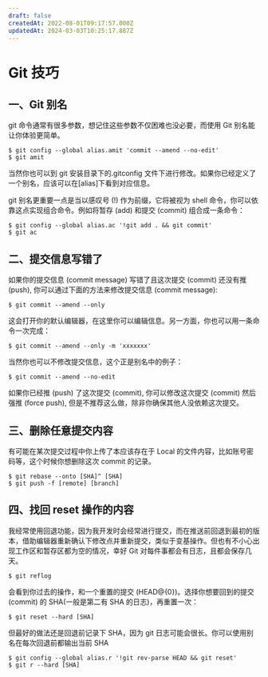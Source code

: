 ```yaml
---
draft: false
createdAt: 2022-08-01T09:17:57.000Z
updatedAt: 2024-03-03T10:25:17.887Z
---
```


# Git 技巧

## 一、Git 别名

git 命令通常有很多参数，想记住这些参数不仅困难也没必要，而使用 Git 别名能让你体验更简单。

```
$ git config --global alias.amit 'commit --amend --no-edit'
$ git amit
```

当然你也可以到 git 安装目录下的.gitconfig 文件下进行修改。如果你已经定义了一个别名，应该可以在[alias]下看到对应信息。

git 别名更重要一点是当以感叹号 (!) 作为前缀，它将被视为 shell 命令，你可以依靠这点实现组合命令。例如将暂存 (add) 和提交 (commit) 组合成一条命令：

```
$ git config --global alias.ac '!git add . && git commit'
$ git ac
```

## 二、提交信息写错了

如果你的提交信息 (commit message) 写错了且这次提交 (commit) 还没有推 (push), 你可以通过下面的方法来修改提交信息 (commit message):

```
$ git commit --amend --only
```

这会打开你的默认编辑器，在这里你可以编辑信息。另一方面，你也可以用一条命令一次完成：

```
$ git commit --amend --only -m 'xxxxxxx'
```

当然你也可以不修改提交信息，这个正是别名中的例子：

```
$ git commit --amend --no-edit
```

如果你已经推 (push) 了这次提交 (commit), 你可以修改这次提交 (commit) 然后强推 (force push), 但是不推荐这么做，除非你确保其他人没依赖这次提交。

## 三、删除任意提交内容

有可能在某次提交过程中你上传了本应该存在于 Local 的文件内容，比如账号密码等，这个时候你想删除这次 commit 的记录。

```
$ git rebase --onto [SHA]^ [SHA]
$ git push -f [remote] [branch]
```

## 四、找回 reset 操作的内容

我经常使用回退功能，因为我开发时会经常进行提交，而在推送前回退到最初的版本，借助编辑器重新确认下修改点并重新提交，类似于变基操作。但也有不小心出现工作区和暂存区都为空的情况，幸好 Git 对每件事都会有日志，且都会保存几天。

```
$ git reflog
```

会看到你过去的操作，和一个重置的提交 (HEAD@{0})。选择你想要回到的提交 (commit) 的 SHA(一般是第二有 SHA 的日志)，再重置一次：

```
$ git reset --hard [SHA]
```

但最好的做法还是回退前记录下 SHA，因为 git 日志可能会很长。你可以使用别名在每次回退前都输出当前 SHA

```
$ git config --global alias.r '!git rev-parse HEAD && git reset'
$ git r --hard [SHA]
```
